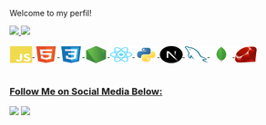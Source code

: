 Welcome to my perfil!

 <div>
  <a href="https://github.com/DaviRaeder">
  <img height="180em" src="https://github-readme-stats.vercel.app/api?username=DaviRaeder&show_icons=true&theme=tokyonight&include_all_commits=true&count_private=true"/>
  <img height="180em" src="https://github-readme-stats.vercel.app/api/top-langs/?username=DaviRaeder&layout=compact&langs_count=6&theme=tokyonight"/>
</div>
<div style="display: inline_block"><br>
  <img align="center" alt="Js" height="30" width="40" src="https://raw.githubusercontent.com/devicons/devicon/master/icons/javascript/javascript-plain.svg">
  <img align="center" alt="HTML" height="30" width="40" src="https://raw.githubusercontent.com/devicons/devicon/master/icons/html5/html5-original.svg">
  <img align="center" alt="CSS" height="30" width="40" src="https://raw.githubusercontent.com/devicons/devicon/master/icons/css3/css3-original.svg">
  <img align="center" alt="CSS" height="30" width="40" src="https://raw.githubusercontent.com/devicons/devicon/master/icons/nodejs/nodejs-original.svg">
  <img align="center" alt="CSS" height="30" width="40" src="https://raw.githubusercontent.com/devicons/devicon/master/icons/react/react-original.svg">
  <img align="center" alt="CSS" height="30" width="40" src="https://raw.githubusercontent.com/devicons/devicon/master/icons/python/python-original.svg">
  <img align="center" alt="CSS" height="30" width="40" src="https://raw.githubusercontent.com/devicons/devicon/master/icons/nextjs/nextjs-original.svg">
  <img align="center" alt="CSS" height="30" width="40" src="https://raw.githubusercontent.com/devicons/devicon/master/icons/mysql/mysql-original.svg">
  <img align="center" alt="CSS" height="30" width="40" src="https://raw.githubusercontent.com/devicons/devicon/master/icons/mongodb/mongodb-original.svg">
  <img align="center" alt="CSS" height="30" width="40" src="https://raw.githubusercontent.com/devicons/devicon/master/icons/ruby/ruby-original.svg">

</div>
 
 <br>
 
  ### Follow Me on Social Media Below:
 
<div> 
  <a href="https://www.instagram.com/davizzolla/" target="_blank"><img src="https://img.shields.io/badge/-Instagram-%23E4405F?style=for-the-badge&logo=instagram&logoColor=white" target="_blank"></a>
  <a href="https://x.com/DaviZZolla" target="_blank"><img src="https://img.shields.io/badge/-Twitter-%23E4405F?style=for-the-badge&logo=x&logoColor=white&color=black" target="_blank"></a>

</div>
  
<div align="center">
  
  
</div>
 


